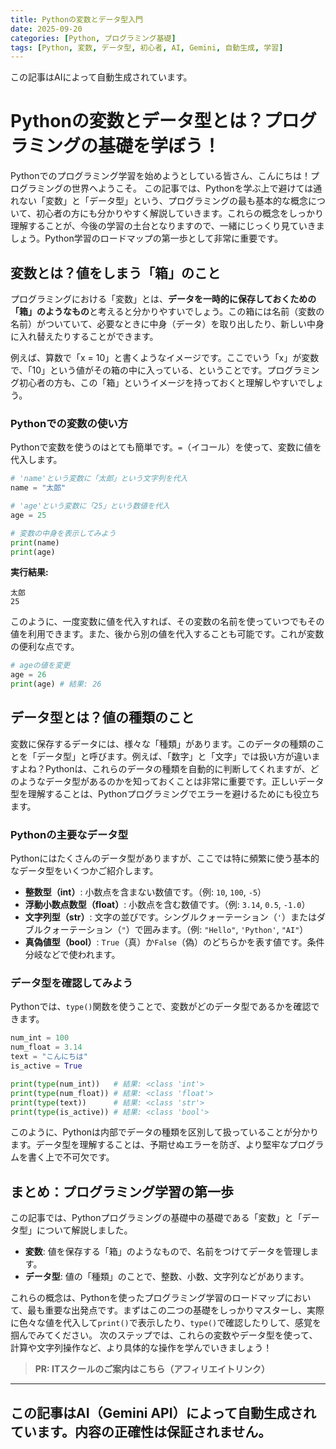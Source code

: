 ```yaml
---
title: Pythonの変数とデータ型入門
date: 2025-09-20
categories: [Python, プログラミング基礎]
tags: [Python, 変数, データ型, 初心者, AI, Gemini, 自動生成, 学習]
---
```


この記事はAIによって自動生成されています。

# Pythonの変数とデータ型とは？プログラミングの基礎を学ぼう！

Pythonでのプログラミング学習を始めようとしている皆さん、こんにちは！プログラミングの世界へようこそ。
この記事では、Pythonを学ぶ上で避けては通れない「変数」と「データ型」という、プログラミングの最も基本的な概念について、初心者の方にも分かりやすく解説していきます。これらの概念をしっかり理解することが、今後の学習の土台となりますので、一緒にじっくり見ていきましょう。Python学習のロードマップの第一歩として非常に重要です。

## 変数とは？値をしまう「箱」のこと

プログラミングにおける「変数」とは、**データを一時的に保存しておくための「箱」のようなもの**と考えると分かりやすいでしょう。この箱には名前（変数の名前）がついていて、必要なときに中身（データ）を取り出したり、新しい中身に入れ替えたりすることができます。

例えば、算数で「x = 10」と書くようなイメージです。ここでいう「x」が変数で、「10」という値がその箱の中に入っている、ということです。プログラミング初心者の方も、この「箱」というイメージを持っておくと理解しやすいでしょう。

### Pythonでの変数の使い方

Pythonで変数を使うのはとても簡単です。`=`（イコール）を使って、変数に値を代入します。

```python
# 'name'という変数に「太郎」という文字列を代入
name = "太郎"

# 'age'という変数に「25」という数値を代入
age = 25

# 変数の中身を表示してみよう
print(name)
print(age)
```

**実行結果:**
```
太郎
25
```

このように、一度変数に値を代入すれば、その変数の名前を使っていつでもその値を利用できます。また、後から別の値を代入することも可能です。これが変数の便利な点です。

```python
# ageの値を変更
age = 26
print(age) # 結果: 26
```

## データ型とは？値の種類のこと

変数に保存するデータには、様々な「種類」があります。このデータの種類のことを「データ型」と呼びます。例えば、「数字」と「文字」では扱い方が違いますよね？Pythonは、これらのデータの種類を自動的に判断してくれますが、どのようなデータ型があるのかを知っておくことは非常に重要です。正しいデータ型を理解することは、Pythonプログラミングでエラーを避けるためにも役立ちます。

### Pythonの主要なデータ型

Pythonにはたくさんのデータ型がありますが、ここでは特に頻繁に使う基本的なデータ型をいくつかご紹介します。

*   **整数型（int）**: 小数点を含まない数値です。（例: `10`, `100`, `-5`）
*   **浮動小数点数型（float）**: 小数点を含む数値です。（例: `3.14`, `0.5`, `-1.0`）
*   **文字列型（str）**: 文字の並びです。シングルクォーテーション（`'`）またはダブルクォーテーション（`"`）で囲みます。（例: `"Hello"`, `'Python'`, `"AI"`）
*   **真偽値型（bool）**: `True`（真）か`False`（偽）のどちらかを表す値です。条件分岐などで使われます。

### データ型を確認してみよう

Pythonでは、`type()`関数を使うことで、変数がどのデータ型であるかを確認できます。

```python
num_int = 100
num_float = 3.14
text = "こんにちは"
is_active = True

print(type(num_int))   # 結果: <class 'int'>
print(type(num_float)) # 結果: <class 'float'>
print(type(text))      # 結果: <class 'str'>
print(type(is_active)) # 結果: <class 'bool'>
```

このように、Pythonは内部でデータの種類を区別して扱っていることが分かります。データ型を理解することは、予期せぬエラーを防ぎ、より堅牢なプログラムを書く上で不可欠です。

## まとめ：プログラミング学習の第一歩

この記事では、Pythonプログラミングの基礎中の基礎である「変数」と「データ型」について解説しました。

*   **変数**: 値を保存する「箱」のようなもので、名前をつけてデータを管理します。
*   **データ型**: 値の「種類」のことで、整数、小数、文字列などがあります。

これらの概念は、Pythonを使ったプログラミング学習のロードマップにおいて、最も重要な出発点です。まずはこの二つの基礎をしっかりマスターし、実際に色々な値を代入して`print()`で表示したり、`type()`で確認したりして、感覚を掴んでみてください。
次のステップでは、これらの変数やデータ型を使って、計算や文字列操作など、より具体的な操作を学んでいきましょう！
> **PR: ITスクールのご案内はこちら（アフィリエイトリンク）**

---
この記事はAI（Gemini API）によって自動生成されています。内容の正確性は保証されません。
---
